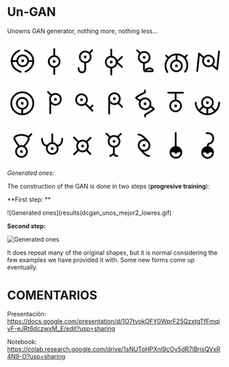 # Un-GAN
Unowns GAN generator, nothing more, nothing less...


![Real ones](./datos_input/los-unown-desbloquean-medallas-en-pokemon-go_fzez.jpg)



_Generated ones:_  

The construction of the GAN is done in two steps (**progresive training**):  

**First step:  **

![Generated ones](results(dcgan_unos_mejor2_lowres.gif)

**Second step:**  

![Generated ones](recursos/dcgan_unos_progresive_lowres2.gif)

It does repeat many of the original shapes, but it is normal considering the few examples we have provided it with. Some new forms come up eventually.  

# COMENTARIOS 

Presentación:  
https://docs.google.com/presentation/d/1O7tvokOFY0WprF25QzxtgTfFmqiyF-eJRt6dczwxM_E/edit?usp=sharing
  
Notebook:  
https://colab.research.google.com/drive/1sNUToHPXnI9cOy5dR7IBrisQVxR4N9-O?usp=sharing

